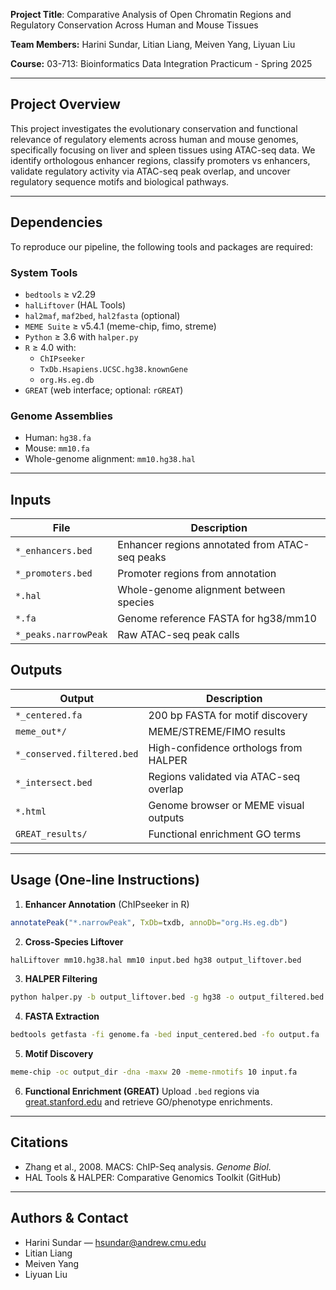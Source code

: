 **Project Title**: Comparative Analysis of Open Chromatin Regions and Regulatory Conservation Across Human and Mouse Tissues

**Team Members:** Harini Sundar, Litian Liang, Meiven Yang, Liyuan Liu

**Course:** 03-713: Bioinformatics Data Integration Practicum - Spring 2025

---

## Project Overview
This project investigates the evolutionary conservation and functional relevance of regulatory elements across human and mouse genomes, specifically focusing on liver and spleen tissues using ATAC-seq data. We identify orthologous enhancer regions, classify promoters vs enhancers, validate regulatory activity via ATAC-seq peak overlap, and uncover regulatory sequence motifs and biological pathways.

---

## Dependencies
To reproduce our pipeline, the following tools and packages are required:

### System Tools
- `bedtools` ≥ v2.29
- `halLiftover` (HAL Tools)
- `hal2maf`, `maf2bed`, `hal2fasta` (optional)
- `MEME Suite` ≥ v5.4.1 (meme-chip, fimo, streme)
- `Python` ≥ 3.6 with `halper.py`
- `R` ≥ 4.0 with:
  - `ChIPseeker`
  - `TxDb.Hsapiens.UCSC.hg38.knownGene`
  - `org.Hs.eg.db`
- `GREAT` (web interface; optional: `rGREAT`)

### Genome Assemblies
- Human: `hg38.fa`
- Mouse: `mm10.fa`
- Whole-genome alignment: `mm10.hg38.hal`

---

## Inputs
| File | Description |
|------|-------------|
| `*_enhancers.bed` | Enhancer regions annotated from ATAC-seq peaks |
| `*_promoters.bed` | Promoter regions from annotation |
| `*.hal` | Whole-genome alignment between species |
| `*.fa` | Genome reference FASTA for hg38/mm10 |
| `*_peaks.narrowPeak` | Raw ATAC-seq peak calls |

## Outputs
| Output | Description |
|--------|-------------|
| `*_centered.fa` | 200 bp FASTA for motif discovery |
| `meme_out*/` | MEME/STREME/FIMO results |
| `*_conserved.filtered.bed` | High-confidence orthologs from HALPER |
| `*_intersect.bed` | Regions validated via ATAC-seq overlap |
| `*.html` | Genome browser or MEME visual outputs |
| `GREAT_results/` | Functional enrichment GO terms |

---

## Usage (One-line Instructions)

1. **Enhancer Annotation** (ChIPseeker in R)
```r
annotatePeak("*.narrowPeak", TxDb=txdb, annoDb="org.Hs.eg.db")
```

2. **Cross-Species Liftover**
```bash
halLiftover mm10.hg38.hal mm10 input.bed hg38 output_liftover.bed
```

3. **HALPER Filtering**
```bash
python halper.py -b output_liftover.bed -g hg38 -o output_filtered.bed
```

4. **FASTA Extraction**
```bash
bedtools getfasta -fi genome.fa -bed input_centered.bed -fo output.fa
```

5. **Motif Discovery**
```bash
meme-chip -oc output_dir -dna -maxw 20 -meme-nmotifs 10 input.fa
```

6. **Functional Enrichment (GREAT)**
Upload `.bed` regions via [great.stanford.edu](http://great.stanford.edu/) and retrieve GO/phenotype enrichments.

---

## Citations
- Zhang et al., 2008. MACS: ChIP-Seq analysis. *Genome Biol.*
- HAL Tools & HALPER: Comparative Genomics Toolkit (GitHub)

---

## Authors & Contact
- Harini Sundar — hsundar@andrew.cmu.edu
- Litian Liang
- Meiven Yang
- Liyuan Liu
